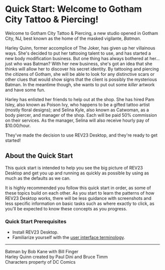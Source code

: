 # Quick Start: Welcome to Gotham City Tattoo & Piercing!

Welcome to Gotham City Tattoo & Piercing, a new studio opened in Gotham City, NJ, best known as the home of the masked vigilante, *Batman*. 

Harley Quinn, former accomplice of The Joker, has given up her villainous ways. She's decided to put her tattooing talent to use, and has started a new body modification business. But one thing has always bothered at her... just who was Batman? With her new business, she's got an idea that she thinks will allow her to discover his secret identity. By tattooing and piercing the citizens of Gotham, she will be able to look for any distinctive scars or other clues that would show signs that the client is possibly the mysterious Batman. In the meantime though, she wants to put out some _killer_ artwork and have some fun.

Harley has enlisted her friends to help out at the shop. She has hired Pam Isley, also known as Poison Ivy, who happens to be a gifted tattoo artist (mostly floral designs); and Selina Kyle, also known as Catwoman, as a body piercer, and manager of the shop. Each will be paid 50% commission on their services. As the manager, Selina will also receive hourly pay of $10.00/hour.

They've made the decision to use REV23 Desktop, and they're ready to get started!

## About the Quick Start

This quick start is intended to help you see the big picture of REV23 Desktop and get you up and running as quickly as possible by using as much as the defaults as we can.

It is highly recommended you follow this quick start in order, as some of these topics build on each other. As you start to learn the patterns of how REV23 Desktop works, there will be less guidance with screenshots and less specific information on basic tasks such as where exactly to click, as you'll be expected to know these concepts as you progress.

### Quick Start Prerequisites

- Install REV23 Desktop.
- Familiarize yourself with the [user interface terminology](../ui/terminology.md).

<hr>

Batman by Bob Kane with Bill Finger  
Harley Quinn created by Paul Dini and Bruce Timm  
Characters property of DC Comics


